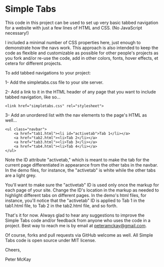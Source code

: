 Simple Tabs
===========

This code in this project can be used to set up very basic tabbed navigation for a website with just a few lines of HTML and CSS. (No JavaScript necessary!)

I included a minimal number of CSS properties here, just enough to demonstrate how the navs work. This approach is also intended to keep the code as flexible and customizable as possible for other people's projects as you fork and/or re-use the code, add in other colors, fonts, hover effects, et cetera for different projects.

To add tabbed navigations to your project: 

1- Add the simpletabs.css file to your site server.

2- Add a link to it in the HTML header of any page that you want to include tabbed navigation, like so... 

`<link href="simpletabs.css" rel="stylesheet">`

3- Add an unordered list with the nav elements to the page's HTML as well... 

	<ul class="navbar">
		<a href="tab1.html"><li id="activetab">Tab 1</li></a>
		<a href="tab2.html"><li>Tab 2</li></a>
		<a href="tab3.html"><li>Tab 3</li></a>
		<a href="tab4.html"><li>Tab 4</li></a>
	</ul>

Note the ID attribute "activetab," which is meant to make the tab for the current page differentiated in appearance from the other tabs in the navbar. In the demo files, for instance, the "activetab" is white while the other tabs are a light grey. 

You'll want to make sure the "activetab" ID is used only once the markup for each page of your site. Change the ID's location in the markup as needed to highlight different tabs on different pages. In the demo's html files, for instance, you'll notice that the "activetab" ID is applied to Tab 1 in the tab1.html file, to Tab 2 in the tab2.html file, and so forth.

That's it for now. Always glad to hear any suggestions to improve the Simple Tabs code and/or feedback from anyone who uses the code in a project. Best way to reach me is by email at peteramckay@gmail.com.

Of course, forks and pull requests via GitHub welcome as well. All Simple Tabs code is open source under MIT license.

Cheers,

Peter McKay

